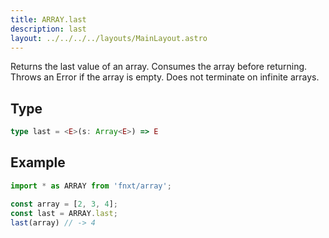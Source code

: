 ```yaml
---
title: ARRAY.last
description: last
layout: ../../../../layouts/MainLayout.astro
---
```

Returns the last value of an array. Consumes the array before returning.
Throws an Error if the array is empty.
Does not terminate on infinite arrays.

## Type

```ts
type last = <E>(s: Array<E>) => E
```

## Example

```ts
import * as ARRAY from 'fnxt/array';

const array = [2, 3, 4];
const last = ARRAY.last;
last(array) // -> 4
```
